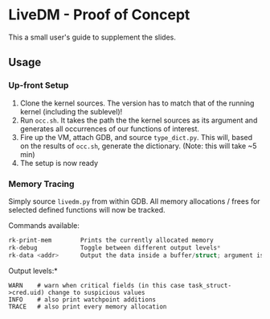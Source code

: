 # LiveDM - Proof of Concept

This a small user's guide to supplement the slides.



## Usage

### Up-front Setup

1. Clone the kernel sources. The version has to match that of the running kernel (including the sublevel)!
2. Run `occ.sh`. It takes the path the the kernel sources as its argument and generates all occurrences of our functions of interest.
3. Fire up the VM, attach GDB, and source `type_dict.py`. This will, based on the results of `occ.sh`, generate the dictionary. (Note: this will take ~5 min)
4. The setup is now ready

### Memory Tracing

Simply source `livedm.py` from within GDB. All memory allocations / frees for selected defined functions will now be tracked.

Commands available:

```c
rk-print-mem		Prints the currently allocated memory
rk-debug			Toggle between different output levels*
rk-data <addr>		Output the data inside a buffer/struct; argument is address of rk-print-mem output
```



Output levels:*

```
WARN 	# warn when critical fields (in this case task_struct->cred.uid) change to suspicious values
INFO 	# also print watchpoint additions
TRACE 	# also print every memory allocation
```

